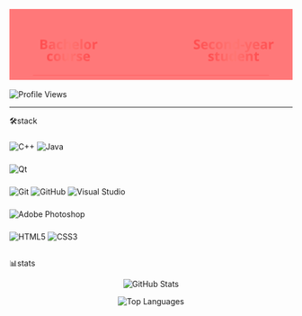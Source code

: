<p align="center">
  <img src="https://raw.githubusercontent.com/UsrMakson/UsrMakson/main/image/header.svg" alt="Header"/>
</p>

  ![Profile Views](https://komarev.com/ghpvc/?username=UsrMakson&color=blue)
  
</div>

---
🛠️stack

###
![C++](https://img.shields.io/badge/C++-%2300599C.svg?style=for-the-badge&logo=c%2B%2B&logoColor=white)
![Java](https://img.shields.io/badge/Java-%23ED8B00.svg?style=for-the-badge&logo=openjdk&logoColor=white)

###
![Qt](https://img.shields.io/badge/Qt-%23217346.svg?style=for-the-badge&logo=Qt&logoColor=white)

###
![Git](https://img.shields.io/badge/Git-F05032?style=for-the-badge&logo=git&logoColor=white)
![GitHub](https://img.shields.io/badge/GitHub-100000?style=for-the-badge&logo=github&logoColor=white)
![Visual Studio](https://img.shields.io/badge/Visual%20Studio-5C2D91.svg?style=for-the-badge&logo=visual-studio&logoColor=white)

###
![Adobe Photoshop](https://img.shields.io/badge/Adobe%20Photoshop-%2331A8FF.svg?style=for-the-badge&logo=adobephotoshop&logoColor=white)

###
![HTML5](https://img.shields.io/badge/HTML5-%23E34F26.svg?style=for-the-badge&logo=html5&logoColor=white)
![CSS3](https://img.shields.io/badge/CSS3-%231572B6.svg?style=for-the-badge&logo=css3&logoColor=white)

##
📊stats
<div align="center">

  ![GitHub Stats](https://github-readme-stats.vercel.app/api?username=UsrMakson&show_icons=true&theme=radical&hide_border=true)
  
  ![Top Languages](https://github-readme-stats.vercel.app/api/top-langs/?username=UsrMakson&layout=compact&theme=radical&hide_border=true)
  
</div>
